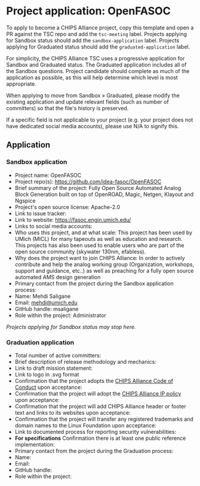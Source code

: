 # Project application: OpenFASOC

To apply to become a CHIPS Alliance project, copy this template and open a PR against the TSC repo and add the `tsc-meeting` label. Projects applying for Sandbox status should add the `sandbox-application` label. Projects applying for Graduated status should add the `graduated-application` label.

For simplicity, the CHIPS Alliance TSC uses a progressive application for Sandbox and Graduated status. The Graduated application includes all of the Sandbox questions. Project candidate should complete as much of the application as possible, as this will help determine which level is most appropriate.

When applying to move from Sandbox » Graduated, please modify the existing application and update relevant fields (such as number of committers) so that the file's history is preserved.

If a specific field is not applicable to your project (e.g. your project does not have dedicated social media accounts), please use N/A to signify this.

## Application

### Sandbox application

* Project name: OpenFASOC
* Project repo(s): https://github.com/idea-fasoc/OpenFASOC
* Brief summary of the project: Fully Open Source Automated Analog Block Generation built on top of OpenROAD, Magic, Netgen, Klayout and Ngspice  
* Project's open source license: Apache-2.0
* Link to issue tracker:
* Link to website: https://fasoc.engin.umich.edu/
* Links to social media accounts: 
* Who uses this project, and at what scale: This project has been used by UMich (MICL) for many tapeouts as well as education and research. This projects has also been used to enable users who are part of the open source community (skywater 130nm, efabless).      
* Why does the project want to join CHIPS Alliance: In order to actively contribute and help the analog working group (Organization, workshops, support and guidance, etc..) as well as preaching for a fully open source automated AMS design generation
* Primary contact from the project during the Sandbox application process:
 * Name: Mehdi Saligane
 * Email: mehdi@umich.edu
 * GitHub handle: msaligane
 * Role within the project: Administrator

*Projects applying for Sandbox status may stop here.*

### Graduation application

* Total number of active committers:
* Brief description of release methodology and mechanics:
* Link to draft mission statement:
* Link to logo in .svg format
* Confirmation that the project adopts the [CHIPS Alliance Code of Conduct](https://lfprojects.org/policies/code-of-conduct/) upon acceptance:
* Confirmation that the project will adopt the [CHIPS Alliance IP policy](https://technical-charter.chipsalliance.org) upon acceptance:
* Confirmation that the project will add CHIPS Alliance header or footer text and links to its websites upon acceptance:
* Confirmation that the project will transfer any registered trademarks and domain names to the Linux Foundation upon acceptance:
* Link to documented process for reporting security vulnerabilities:
* **For specifications** Confirmation there is at least one public reference implementation:
* Primary contact from the project during the Graduation process:
 * Name:
 * Email:
 * GitHub handle:
 * Role within the project:
